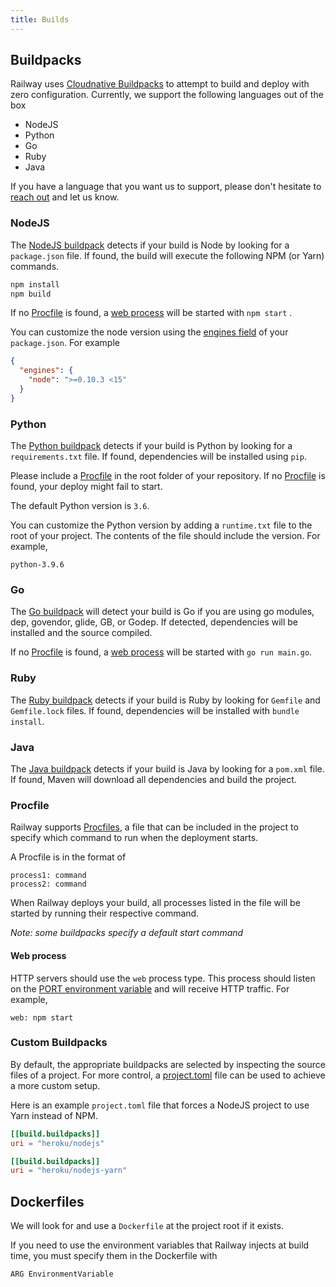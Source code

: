 ```yaml
---
title: Builds
---
```


## Buildpacks

Railway uses [Cloudnative Buildpacks](https://buildpacks.io/) to attempt to
build and deploy with zero configuration. Currently, we support the following
languages out of the box

- NodeJS
- Python
- Go
- Ruby
- Java

If you have a language that you want us to support, please don't hesitate to
[reach out](https://discord.gg/xAm2w6g) and let us know.

### NodeJS

The [NodeJS buildpack](https://github.com/heroku/nodejs-npm-buildpack) detects
if your build is Node by looking for a `package.json` file. If found, the build
will execute the following NPM (or Yarn) commands.

```bash
npm install
npm build
```

If no [Procfile](/deployment/builds#procfile) is found,
a [web process](/deployment/builds#web-process) will be started with `npm start`
.

You can customize the node version using the [engines field](https://docs.npmjs.com/cli/v7/configuring-npm/package-json#engines) of your `package.json`. For example

```json
{
  "engines": {
    "node": ">=0.10.3 <15"
  }
}
```

### Python

The [Python buildpack](https://github.com/heroku/heroku-buildpack-python)
detects if your build is Python by looking for a `requirements.txt` file. If
found, dependencies will be installed using `pip`.

Please include a [Procfile](/deployment/builds#procfile) in the root folder of your repository. If no [Procfile](/deployment/builds#procfile) is found, your deploy might fail to start. 

The default Python version is `3.6`.

You can customize the Python version by adding a `runtime.txt` file to the root of your project.
The contents of the file should include the version. For example,

```
python-3.9.6
```

### Go

The [Go buildpack](https://github.com/heroku/heroku-buildpack-go) will detect
your build is Go if you are using go modules, dep, govendor, glide, GB, or
Godep. If detected, dependencies will be installed and the source compiled.

If no [Procfile](/deployment/builds#procfile) is found,
a [web process](/deployment/builds#web-process) will be started
with `go run main.go`.

### Ruby

The [Ruby buildpack](https://github.com/heroku/heroku-buildpack-ruby) detects if
your build is Ruby by looking for `Gemfile` and `Gemfile.lock` files. If found,
dependencies will be installed with `bundle install`.

### Java

The [Java buildpack](https://github.com/heroku/java-buildpack) detects if your
build is Java by looking for a `pom.xml` file. If found, Maven will download all
dependencies and build the project.

### Procfile

Railway supports [Procfiles](https://devcenter.heroku.com/articles/procfile), a
file that can be included in the project to specify which command to run when
the deployment starts.

A Procfile is in the format of

```
process1: command
process2: command
```

When Railway deploys your build, all processes listed in the file will be started by running their respective command.

_Note: some buildpacks specify a default start command_

#### Web process

HTTP servers should use the `web` process type. This process should listen on
the [PORT environment variable](/deployment/up#port-variable) and will receive
HTTP traffic. For example,

```
web: npm start
```

### Custom Buildpacks

By default, the appropriate buildpacks are selected by inspecting the source
files of a project. For more control, a
[project.toml](https://buildpacks.io/docs/app-developer-guide/using-project-descriptor/)
file can be used to achieve a more custom setup.

Here is an example `project.toml` file that forces a NodeJS project to use Yarn
instead of NPM.

```toml
[[build.buildpacks]]
uri = "heroku/nodejs"

[[build.buildpacks]]
uri = "heroku/nodejs-yarn"
```

## Dockerfiles

We will look for and use a `Dockerfile` at the project root if it exists.

If you need to use the environment variables that Railway injects at build time,
you must specify them in the Dockerfile with

```
ARG EnvironmentVariable
```
